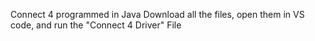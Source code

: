 Connect 4 programmed in Java
Download all the files, open them in VS code, and run the "Connect 4 Driver" File
